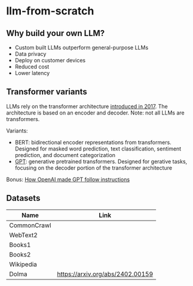 # llm-from-scratch

## Why build your own LLM?

- Custom built LLMs outperform general-purpose LLMs
- Data privacy
- Deploy on customer devices
- Reduced cost
- Lower latency


## Transformer variants

LLMs rely on the transformer architecture [introduced in 2017](https://arxiv.org/abs/1706.03762). The architecture is based on an encoder and decoder. Note: not all LLMs are transformers.

Variants: 
- BERT: bidirectional encoder representations from transformers. Designed for masked word prediction, text classification, sentiment prediction, and document categorization
- [GPT](https://cdn.openai.com/research-covers/language-unsupervised/language_understanding_paper.pdf): generative pretrained transformers. Designed for gerative tasks, focusing on the decoder portion of the transformer architecture

Bonus: [How OpenAI made GPT follow instructions](https://arxiv.org/abs/2203.02155)

## Datasets

| Name  | Link |
| ------------- | ------------- |
| CommonCrawl  |   |
| WebText2  |  |
| Books1  |  |
| Books2  |  |
| Wikipedia |  |
| Dolma | https://arxiv.org/abs/2402.00159 |


